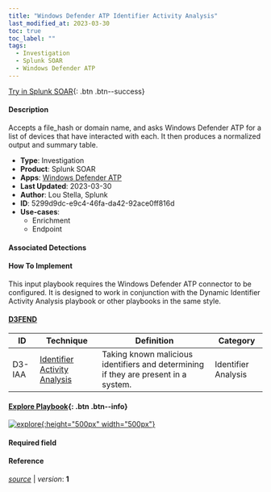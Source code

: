 ```yaml
---
title: "Windows Defender ATP Identifier Activity Analysis"
last_modified_at: 2023-03-30
toc: true
toc_label: ""
tags:
  - Investigation
  - Splunk SOAR
  - Windows Defender ATP
---
```


[Try in Splunk SOAR](https://www.splunk.com/en_us/software/splunk-security-orchestration-and-automation.html){: .btn .btn--success}

#### Description

Accepts a file_hash or domain name, and asks Windows Defender ATP for a list of devices that have interacted with each. It then produces a normalized output and summary table.

- **Type**: Investigation
- **Product**: Splunk SOAR
- **Apps**: [Windows Defender ATP](https://splunkbase.splunk.com/apps?keyword=windows+defender+atp&filters=product%3Asoar)
- **Last Updated**: 2023-03-30
- **Author**: Lou Stella, Splunk
- **ID**: 5299d9dc-e9c4-46fa-da42-92ace0ff816d
- **Use-cases**:
  - Enrichment
  - Endpoint

#### Associated Detections


#### How To Implement
This input playbook requires the Windows Defender ATP connector to be configured. It is designed to work in conjunction with the Dynamic Identifier Activity Analysis playbook or other playbooks in the same style.


#### [D3FEND](https://d3fend.mitre.org/)

| ID          | Technique   | Definition     | Category       |
| ----------- | ----------- | -------------- | -------------- |
| D3-IAA | [Identifier Activity Analysis](https://d3fend.mitre.org/technique/d3f:IdentifierActivityAnalysis) | Taking known malicious identifiers and determining if they are present in a system. | Identifier Analysis |

#### [Explore Playbook](https://splunk.github.io/soar-playbook-viewer/?playbook=https://raw.githubusercontent.com/phantomcyber/playbooks/latest/Windows_Defender_ATP_Identifier_Activity_Analysis.json){: .btn .btn--info}

[![explore](https://raw.githubusercontent.com/splunk/security_content/develop/playbooks/Windows_Defender_ATP_Identifier_Activity_Analysis.png){:height="500px" width="500px"}](https://splunk.github.io/soar-playbook-viewer/?playbook=https://raw.githubusercontent.com/phantomcyber/playbooks/latest/Windows_Defender_ATP_Identifier_Activity_Analysis.json)

#### Required field


#### Reference



[*source*](https://github.com/splunk/security_content/tree/develop/playbooks/Windows_Defender_ATP_Identifier_Activity_Analysis.yml) \| *version*: **1**